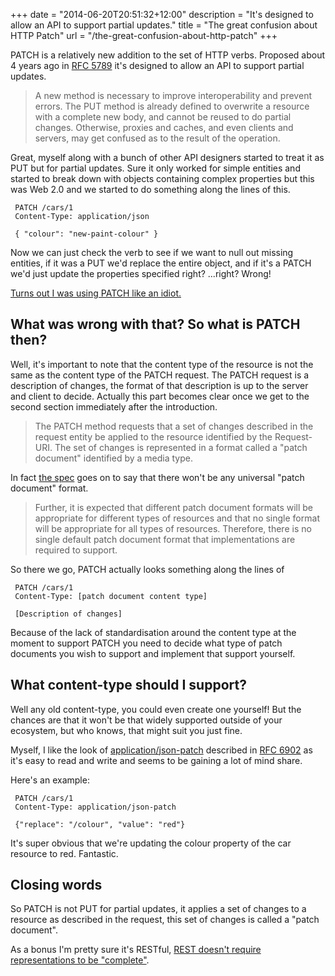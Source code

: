 +++
date = "2014-06-20T20:51:32+12:00"
description = "It's designed to allow an API to support partial updates."
title = "The great confusion about HTTP Patch"
url = "/the-great-confusion-about-http-patch"
+++

PATCH is a relatively new addition to the set of HTTP verbs. Proposed about 4 years ago in [RFC 5789](http://tools.ietf.org/html/rfc5789) it's designed to allow an API to support partial updates.

> A new method is necessary to improve interoperability and prevent
   errors.  The PUT method is already defined to overwrite a resource
   with a complete new body, and cannot be reused to do partial changes.
   Otherwise, proxies and caches, and even clients and servers, may get
   confused as to the result of the operation.
   
 Great, myself along with a bunch of other API designers started to treat it as PUT but for partial updates. Sure it only worked for simple entities and started to break down with objects containing complex properties but this was Web 2.0 and we started to do something along the lines of this.
 
     PATCH /cars/1
     Content-Type: application/json
     
     { "colour": "new-paint-colour" }
     
Now we can just check the verb to see if we want to null out missing entities, if it was a PUT we'd replace the entire object, and if it's a PATCH we'd just update the properties specified right? ...right? Wrong!

[Turns out I was using PATCH like an idiot.](http://williamdurand.fr/2014/02/14/please-do-not-patch-like-an-idiot/)

## What was wrong with that? So what is PATCH then?

Well, it's important to note that the content type of the resource is not the same as the content type of the PATCH request. The PATCH request is a description of changes, the format of that description is up to the server and client to decide. Actually this part becomes clear once we get to the second section immediately after the introduction.

> The PATCH method requests that a set of changes described in the
   request entity be applied to the resource identified by the Request-
   URI.  The set of changes is represented in a format called a "patch
   document" identified by a media type.

In fact [the spec](http://tools.ietf.org/html/rfc578) goes on to say that there won't be any universal "patch document" format.

> Further, it is expected that different patch document formats will be
   appropriate for different types of resources and that no single
   format will be appropriate for all types of resources.  Therefore,
   there is no single default patch document format that implementations
   are required to support. 
   
So there we go, PATCH actually looks something along the lines of

     PATCH /cars/1
     Content-Type: [patch document content type]
     
     [Description of changes]
     
Because of the lack of standardisation around the content type at the moment to support PATCH you need to decide what type of patch documents you wish to support and implement that support yourself.

## What content-type should I support?

Well any old content-type, you could even create one yourself! But the chances are that it won't be that widely supported outside of your ecosystem, but who knows, that might suit you just fine.

Myself, I like the look of [application/json-patch](https://www.mnot.net/blog/2012/09/05/patch) described in [RFC 6902](http://tools.ietf.org/html/rfc6902) as it's easy to read and write and seems to be gaining a lot of mind share. 

Here's an example:

     PATCH /cars/1
     Content-Type: application/json-patch
     
     {"replace": "/colour", "value": "red"}
     
It's super obvious that we're updating the colour property of the car resource to red. Fantastic.

## Closing words

So PATCH is not PUT for partial updates, it applies a set of changes to a resource as described in the request, this set of changes is called a "patch document". 

As a bonus I'm pretty sure it's RESTful, [REST doesn't require representations to be "complete"](https://www.mnot.net/blog/2012/09/05/patch#comment-1814).